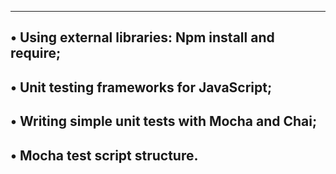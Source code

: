---------------------------------------------------------------------
• Using external libraries: Npm install and require;
-------------------------------------------------------------------
• Unit testing frameworks for JavaScript;
-----------------------------------------------------------------------
• Writing simple unit tests with Mocha and Chai;
----------------------------------------------------------------------
• Mocha test script structure.
--------------------------------------------------------------------
